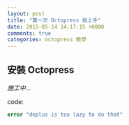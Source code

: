 ```yaml
---
layout: post
title: "第一次 Octopress 就上手"
date: 2015-05-14 14:17:15 +0800
comments: true
categories: octopress 教學
---
```

## 安裝 Octopress
*施工中...*

code:
```tcl
error "dnplus is too lazy to do that"
```
